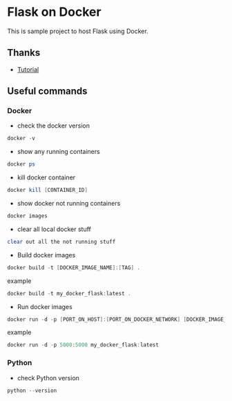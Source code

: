# Flask on Docker

This is sample project to host Flask using Docker.

## Thanks

- [Tutorial]('https://medium.com/@doedotdev/docker-flask-a-simple-tutorial-bbcb2f4110b5')

## Useful commands

### Docker

- check the docker version

```powershell
docker -v
```

- show any running containers

```powershell
docker ps
```

- kill docker container

```powershell
docker kill [CONTAINER_ID]
```

- show docker not running containers

```powershell
docker images
```

- clear all local docker stuff

```powershell
clear out all the not running stuff
```

- Build docker images

```powershell
docker build -t [DOCKER_IMAGE_NAME]:[TAG] .
```

example

```powershell
docker build -t my_docker_flask:latest .
```

- Run docker images

```powershell
docker run -d -p [PORT_ON_HOST]:[PORT_ON_DOCKER_NETWORK] [DOCKER_IMAGE_NAME]:[TAG]
```

example

```powershell
docker run -d -p 5000:5000 my_docker_flask:latest
```

### Python

- check Python version

```powershell
python --version
```
